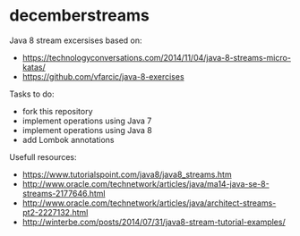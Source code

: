# decemberstreams

Java 8 stream excersises based on:
* https://technologyconversations.com/2014/11/04/java-8-streams-micro-katas/
* https://github.com/vfarcic/java-8-exercises

Tasks to do:
* fork this repository
* implement operations using Java 7
* implement operations using Java 8
* add Lombok annotations

Usefull resources:
* https://www.tutorialspoint.com/java8/java8_streams.htm
* http://www.oracle.com/technetwork/articles/java/ma14-java-se-8-streams-2177646.html
* http://www.oracle.com/technetwork/articles/java/architect-streams-pt2-2227132.html
* http://winterbe.com/posts/2014/07/31/java8-stream-tutorial-examples/